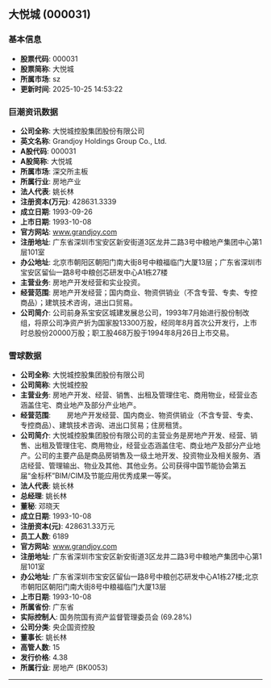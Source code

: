 ## 大悦城 (000031)

### 基本信息

- **股票代码**: 000031
- **股票简称**: 大悦城
- **所属市场**: sz
- **更新时间**: 2025-10-25 14:53:22

### 巨潮资讯数据

- **公司全称**: 大悦城控股集团股份有限公司
- **英文名称**: Grandjoy Holdings Group Co., Ltd.
- **A股代码**: 000031
- **A股简称**: 大悦城
- **所属市场**: 深交所主板
- **所属行业**: 房地产业
- **法人代表**: 姚长林
- **注册资本(万元)**: 428631.3339
- **成立日期**: 1993-09-26
- **上市日期**: 1993-10-08
- **官方网站**: www.grandjoy.com
- **注册地址**: 广东省深圳市宝安区新安街道3区龙井二路3号中粮地产集团中心第1层101室
- **办公地址**: 北京市朝阳区朝阳门南大街8号中粮福临门大厦13层；广东省深圳市宝安区留仙一路8号中粮创芯研发中心A1栋27楼
- **主营业务**: 房地产开发经营和实业投资。
- **经营范围**: 房地产开发经营；国内商业、物资供销业（不含专营、专卖、专控商品）；建筑技术咨询，进出口贸易。
- **公司简介**: 公司前身系宝安区城建发展总公司，1993年7月始进行股份制改组，将原公司净资产折为国家股13300万股，经同年8月首次公开发行，上市时总股份20000万股；职工股468万股于1994年8月26日上市交易。

### 雪球数据

- **公司全称**: 大悦城控股集团股份有限公司
- **公司简称**: 大悦城控股
- **主营业务**: 房地产开发、经营、销售、出租及管理住宅、商用物业，经营业态涵盖住宅、商业地产及部分产业地产。
- **经营范围**: 　　房地产开发经营、国内商业、物资供销业（不含专营、专卖、专控商品）、建筑技术咨询、进出口贸易；住房租赁。
- **公司简介**: 大悦城控股集团股份有限公司的主营业务是房地产开发、经营、销售、出租及管理住宅、商用物业，经营业态涵盖住宅、商业地产及部分产业地产。公司的主要产品是商品房销售及一级土地开发、投资物业及相关服务、酒店经营、管理输出、物业及其他、其他业务。公司获得中国节能协会第五届“金标杯”BIM/CIM及节能应用优秀成果一等奖。
- **法人代表**: 姚长林
- **总经理**: 姚长林
- **董秘**: 邓晓天
- **成立日期**: 1993-10-08
- **注册资本(元)**: 428631.33万元
- **员工人数**: 6189
- **官方网站**: www.grandjoy.com
- **注册地址**: 广东省深圳市宝安区新安街道3区龙井二路3号中粮地产集团中心第1层101室
- **办公地址**: 广东省深圳市宝安区留仙一路8号中粮创芯研发中心A1栋27楼;北京市朝阳区朝阳门南大街8号中粮福临门大厦13层
- **上市日期**: 1993-10-08
- **所属省份**: 广东省
- **实际控制人**: 国务院国有资产监督管理委员会 (69.28%)
- **公司分类**: 央企国资控股
- **董事长**: 姚长林
- **高管人数**: 15
- **发行价格**: 4.38
- **所属行业**: 房地产 (BK0053)

---